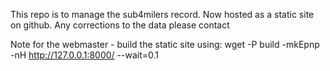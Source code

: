This repo is to manage the sub4milers record. Now hosted as a static site on github.
Any corrections to the data please contact

Note for the webmaster - build the static site using:
wget  -P build -mkEpnp -nH http://127.0.0.1:8000/ --wait=0.1 